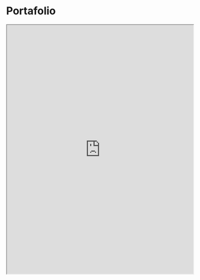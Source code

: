 # Portafolio

<iframe
  src="https://raulcobiellas.vercel.app"
  width="100%"
  height="670">
</iframe>
